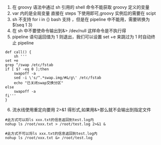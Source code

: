 1. 在 groovy 语法中通过 sh 引用的 shell 命令不能获取 groovy 定义的变量
2. var 内的是全局变量 直接在 steps 下使用即可,groovy 实例后的需要在 scipt
3. sh 不支持 for i in {} bash 支持 ，但是在 pipeline 中不能用，需要转换为 \$(seq 1 3)
4. 在 sh 中不要使命令输出到&> /dev/null 这样命令是不执行得
5. pipeline 语句返回值为 1 则退出，我们可以设置 set +e 来跳过为 1 时自动终止 pipeline

```
def call() {
    sh '''
set +e
grep ^/swap /etc/fstab
if [ $? -eq 0 ];then
    swapoff -a
    sed -i \'s/^.*swap.img/#&/g\' /etc/fstab
    echo "已关闭swap交换分区"
else
    swapoff -a
fi'''
}
```

6. 流水线使用重定向要用 2>&1 得形式,如果用&>那么就不会输出到指定文件

```
#此方式可以将ls xxx.txt的信息返回到test.log内
nohup ls /root/xxx.txt > /root/test.log 2>&1 &

#此方式不可以将ls xxx.txt的信息返回到test.log内
nohup ls /root/xxx.txt &> /root/test.log
```
